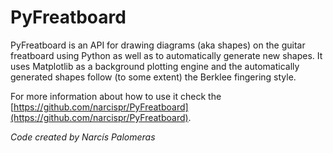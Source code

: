 # PyFreatboard

PyFreatboard is an API for drawing diagrams (aka shapes) on the guitar freatboard using Python as well as to automatically generate new shapes. 
It uses Matplotlib as a background plotting engine and the automatically generated shapes follow (to some extent) the Berklee fingering style.

For more information about how to use it check the [https://github.com/narcispr/PyFreatboard](https://github.com/narcispr/PyFreatboard).

*Code created by Narcís Palomeras*